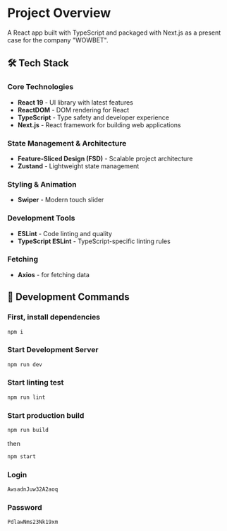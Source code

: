 # Project Overview

A React app built with TypeScript and packaged with Next.js as a present case for the company "WOWBET".

## 🛠 Tech Stack

### Core Technologies

- **React 19** - UI library with latest features
- **ReactDOM** - DOM rendering for React
- **TypeScript** - Type safety and developer experience
- **Next.js** - React framework for building web applications

### State Management & Architecture

- **Feature-Sliced Design (FSD)** - Scalable project architecture
- **Zustand** - Lightweight state management

### Styling & Animation

- **Swiper** - Modern touch slider

### Development Tools

- **ESLint** - Code linting and quality
- **TypeScript ESLint** - TypeScript-specific linting rules

### Fetching

- **Axios** - for fetching data 

## 🚀 Development Commands

### First, install dependencies

```bash
npm i
```

### Start Development Server

```bash
npm run dev
```

### Start linting test

```bash
npm run lint
```

### Start production build

```bash
npm run build
```

then

```bash
npm start
```

### Login

```bash
AwsadnJuw32A2aoq
```

### Password

```bash
PdlawNms23Nk19xm
```
